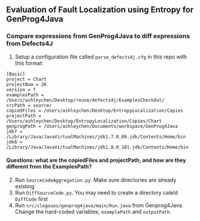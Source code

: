 ## Evaluation of Fault Localization using Entropy for GenProg4Java

### Compare expressions from GenProg4Java to diff expressions from Defects4J
1. Setup a configuration file called `parse_defects4j.cfg` in this repo with this format:
```
[Basic]
project = Chart
projectNum = 26
version = f
examplesPath = /Users/ashleychen/Desktop/reuse/defects4j/ExamplesCheckOut/
srcPath = source/
copiedFiles = /Users/ashleychen/Desktop/EntropyLocalization/Copies
projectPath =  /Users/ashleychen/Desktop/EntropyLocalization/Copies/Chart
genprogPath = /Users/ashleychen/Documents/workspace/GenProg4Java
jdk7 = /Library/Java/JavaVirtualMachines/jdk1.7.0_80.jdk/Contents/Home/bin
jdk8 = /Library/Java/JavaVirtualMachines/jdk1.8.0_101.jdk/Contents/Home/bin
```
#### Questions: what are the copiedFiles and projectPath, and how are they different from the ExamplesPath?

2. Run `SourceCodeAggregation.py`. Make sure directories are already existing
3. Run `DiffSourceCode.py`. You may need to create a directory caleld `DiffCode` first
4. Run `src/clegoues/genprog4java/main/Run.java` from Genprog4Java. Change the hard-coded variables, `examplePath` and `outputPath`.
